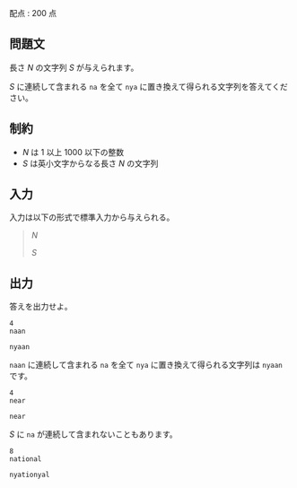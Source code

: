 配点 : $200$ 点

## 問題文

長さ $N$ の文字列 $S$ が与えられます。

$S$ に連続して含まれる `na` を全て `nya` に置き換えて得られる文字列を答えてください。

## 制約

- $N$ は $1$ 以上 $1000$ 以下の整数
- $S$ は英小文字からなる長さ $N$ の文字列

## 入力

入力は以下の形式で標準入力から与えられる。

> $N$
> 
> $S$

## 出力

答えを出力せよ。

```input1
4
naan
```

```output1
nyaan
```

`naan` に連続して含まれる `na` を全て `nya` に置き換えて得られる文字列は `nyaan` です。

```input2
4
near
```

```output2
near
```

$S$ に `na` が連続して含まれないこともあります。

```input3
8
national
```

```output3
nyationyal
```